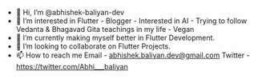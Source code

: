 - 👋 Hi, I’m @abhishek-baliyan-dev
- 👀 I’m interested in Flutter - Blogger - Interested in AI - Trying to follow Vedanta & Bhagavad Gita teachings in my life - Vegan
- 🌱 I’m currently making myself better in Flutter Development.
- 💞️ I’m looking to collaborate on Flutter Projects.
- 📫 How to reach me
    Email - abhishek.baliyan.dev@gmail.com
    Twitter - https://twitter.com/Abhi___baliyan

<!---
abhishek-baliyan-dev/abhishek-baliyan-dev is a ✨ special ✨ repository because its `README.md` (this file) appears on your GitHub profile.
You can click the Preview link to take a look at your changes.
--->

